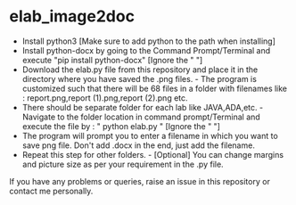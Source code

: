 # elab_image2doc
- Install python3 [Make sure to add python to the path when installing] 
- Install python-docx by going to the Command Prompt/Terminal and execute "pip install python-docx" [Ignore the " "] 
- Download the elab.py file from this repository and place it in the directory where you have saved the .png files. - The program is customized such that there will be 68 files in a folder with filenames like : report.png,report (1).png,report (2).png etc.  
- There should be separate folder for each lab like JAVA,ADA,etc. - Navigate to the folder location in command prompt/Terminal and execute the file by : " python elab.py " [Ignore the " "]  
- The program will prompt you to enter a filename in which you want to save png file. Don't add .docx in the end, just add the filename. 
- Repeat this step for other folders. - [Optional] You can change margins and picture size as per your requirement in the .py file.

If you have any problems or queries, raise an issue in this repository or contact me personally.
